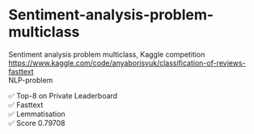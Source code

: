 # Sentiment-analysis-problem-multiclass
Sentiment analysis problem multiclass, Kaggle competition <br>
https://www.kaggle.com/code/anyaborisyuk/classification-of-reviews-fasttext <br>
NLP-problem <br>

✅ Top-8 on Private Leaderboard <br>
✅ Fasttext <br>
✅ Lemmatisation <br>
✅ Score 0.79708
